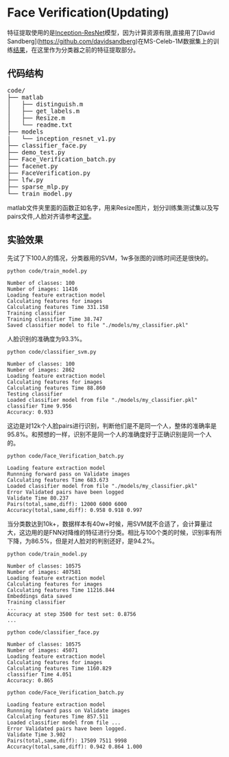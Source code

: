 # Face Verification(Updating)
特征提取使用的是[Inception-ResNet](http://arxiv.org/abs/1602.07261.)模型，因为计算资源有限,直接用了[David Sandberg](https://github.com/davidsandberg)在MS-Celeb-1M数据集上的训练[结果](https://drive.google.com/file/d/0B5MzpY9kBtDVZ2RpVDYwWmxoSUk/edit)，在这里作为分类器之前的特征提取部分。

## 代码结构
<pre>
code/
├── matlab
│   ├── distinguish.m
│   ├── get_labels.m
│   ├── Resize.m
│   └── readme.txt
├── models
|   └── inception_resnet_v1.py
├── classifier_face.py
├── demo_test.py
├── Face_Verification_batch.py
├── facenet.py
├── FaceVerification.py
├── lfw.py
├── sparse_mlp.py
└── train_model.py
</pre>

matlab文件夹里面的函数正如名字，用来Resize图片，划分训练集测试集以及写pairs文件,人脸对齐请参考[这里](https://github.com/kpzhang93/MTCNN_face_detection_alignment)。

## 实验效果
先试了下100人的情况，分类器用的SVM，1w多张图的训练时间还是很快的。

`python code/train_model.py`

    Number of classes: 100
    Number of images: 11416
    Loading feature extraction model
    Calculating features for images
    Calculating features Time 331.158
    Training classifier
    Training classifier Time 38.747
    Saved classifier model to file "./models/my_classifier.pkl"
人脸识别的准确度为93.3%。

`python code/classifier_svm.py`

    Number of classes: 100
    Number of images: 2862
    Loading feature extraction model
    Calculating features for images
    Calculating features Time 88.860
    Testing classifier
    Loaded classifier model from file "./models/my_classifier.pkl"
    classifier Time 9.956
    Accuracy: 0.933
这边是对12k个人脸pairs进行识别，判断他们是不是同一个人，整体的准确率是95.8%。和预想的一样，识别不是同一个人的准确度好于正确识别是同一个人的。

`python code/Face_Verification_batch.py`

    Loading feature extraction model
    Runnning forward pass on Validate images
    Calculating features Time 683.673
    Loaded classifier model from file "./models/my_classifier.pkl"
    Error Validated pairs have been logged
    Validate Time 80.237
    Pairs(total,same,diff): 12000 6000 6000
    Accuracy(total,same,diff): 0.958 0.918 0.997

当分类数达到10k+，数据样本有40w+时候，用SVM就不合适了，会计算量过大，这边用的是FNN对降维的特征进行分类。相比与100个类的时候，识别率有所下降，为86.5%，但是对人脸对的判别还好，是94.2%。

`python code/train_model.py`

    Number of classes: 10575
    Number of images: 407581
    Loading feature extraction model
    Calculating features for images
    Calculating features Time 11216.844
    Embeddings data saved
    Training classifier
    ...
    Accuracy at step 3500 for test set: 0.8756
    ...

`python code/classifier_face.py`

    Number of classes: 10575
    Number of images: 45071
    Loading feature extraction model
    Calculating features for images
    Calculating features Time 1160.829
    classifier Time 4.051
    Accuracy: 0.865

`python code/Face_Verification_batch.py`

    Loading feature extraction model
    Runnning forward pass on Validate images
    Calculating features Time 857.511
    Loaded classifier model from file ...
    Error Validated pairs have been logged.
    Validate Time 3.902
    Pairs(total,same,diff): 17509 7511 9998
    Accuracy(total,same,diff): 0.942 0.864 1.000








